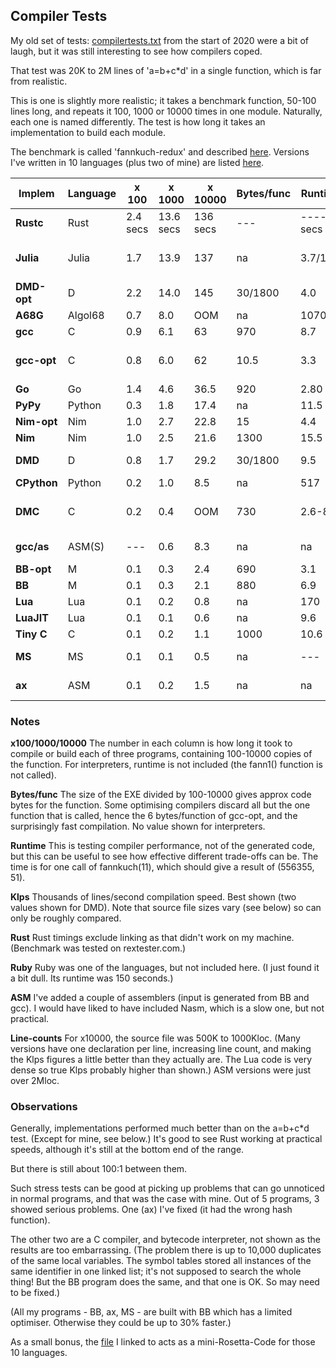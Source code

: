 ## Compiler Tests

My old set of tests: [compilertests.txt](compilertest.txt) from the start of 2020 were a bit of laugh, but it was still interesting to see how compilers coped.

That test was 20K to 2M lines of 'a=b+c*d' in a single function, which is far from realistic.

This is one is slightly more realistic; it takes a benchmark function, 50-100 lines long, and repeats it 100, 1000 or 10000 times in one module. Naturally, each one is named differently. The test is how long it takes an implementation to build each module.

The benchmark is called 'fannkuch-redux' and described [here](https://benchmarksgame-team.pages.debian.net/benchmarksgame/performance/fannkuchredux.html). Versions I've written in 10 languages (plus two of mine) are listed [here](fannkuch.txt).

Implem | Language | x 100 | x 1000 | x 10000 | Bytes/func | Runtime | Klps | Notes
--- | --- | --- | --- | --- | --- | --- | --- | ---
**Rustc** | Rust        | 2.4 secs | 13.6 secs | 136 secs | ---  | ---- secs | 5.5 Klps | Can't link or run Rust on my PC
**Julia** | Julia		| 1.7 | 13.9 | 137 | na | 3.7/19.6 | 6.3 | Runtime is opt/unopt; compile times about the same
**DMD-opt** | D     | 2.2 | 14.0| 145 |  30/1800 | 4.0 | 6.7  | (30 bytes in exe; 1800 in obj)
**A68G** | Algol68		| 0.7 | 8.0 | OOM | na    | 1070 | 9.3 | Interpreter
**gcc** | C             | 0.9 | 6.1 | 63  | 970  | 8.7  | 15.5
**gcc-opt** | C		    	| 0.8 | 6.0 | 62 | 10.5 | 3.3   | 15.8| Functions are non-static otherwise misleading results.
**Go** | Go				| 1.4 | 4.6 | 36.5 | 920 | 2.80 | 25 
**PyPy** | Python       | 0.3 | 1.8 | 17.4 | na  | 11.5 | 35
**Nim-opt** | Nim	| 1.0 | 2.7 | 22.8 | 15 | 4.4  | 41
**Nim** | Nim		| 1.0 | 2.5 | 21.6 | 1300 | 15.5  | 43
**DMD** | D         | 0.8 | 1.7 | 29.2 | 30/1800 | 9.5 | 57/33 | (30 bytes in exe; 1800 in obj)
**CPython** |Python | 0.2 | 1.0 | 8.5 | na | 517 | 73
**DMC** | C				| 0.2 | 0.4 | OOM | 730 | 2.6-8.0 | 245 | Runtime is opt/unop; compile times about the same
**gcc/as** | ASM(S) | --- | 0.6 | 8.3 | na | na | 300 | (ASM is output of gcc -S on C versions)
**BB-opt** | M      | 0.1 | 0.3 | 2.4 | 690  | 3.1 | 310 | (M is my language)
**BB** | M          | 0.1 | 0.3 | 2.1 | 880  | 6.9 | 350
**Lua** | Lua       | 0.1 | 0.2 | 0.8  | na      | 170 |  520
**LuaJIT** |Lua     | 0.1 | 0.1 | 0.6 | na       | 9.6 | 700
**Tiny C** | C			| 0.1 | 0.2 | 1.1 | 1000 | 10.6 | 900
**MS** | MS         | 0.1 | 0.1 | 0.5  | na  | --- | 1300  | (Interpreter/Unfinished project)
**ax**  | ASM       | 0.1 | 0.2 | 1.5 | na | na |  1500 | (ASM is output of BB -asm on M versions)


### Notes

**x100/1000/10000** The number in each column is how long it took to compile or build each of three programs, containing 100-10000 copies of the function. For interpreters, runtime is not included (the fann1() function is not called).

**Bytes/func** The size of the EXE divided by 100-10000 gives approx code bytes for the function. Some optimising compilers discard all but the one function that is called, hence the 6 bytes/function of gcc-opt, and the surprisingly fast compilation. No value shown for interpreters.

**Runtime** This is testing compiler performance, not of the generated code, but this can be useful to see how effective different trade-offs can be. The time is for one call of fannkuch(11), which should give a result of (556355, 51).

**Klps** Thousands of lines/second compilation speed. Best shown (two values shown for DMD). Note that source file sizes vary (see below) so can only be roughly compared.

**Rust** Rust timings exclude linking as that didn't work on my machine. (Benchmark was tested on rextester.com.)

**Ruby** Ruby was one of the languages, but not included here. (I just found it a bit dull. Its runtime was 150 seconds.)

**ASM** I've added a couple of assemblers (input is generated from BB and gcc). I would have liked to have included Nasm, which is a slow one, but not practical.

**Line-counts** For x10000, the source file was 500K to 1000Kloc. (Many versions have one declaration per line, increasing line count, and making the Klps figures a little better than they actually are. The Lua code is very dense so true Klps probably higher than shown.) ASM versions were just over 2Mloc.

### Observations

Generally, implementations performed much better than on the a=b+c\*d test. (Except for mine, see below.) It's good to see Rust working at practical speeds, although it's still at the bottom end of the range.

But there is still about 100:1 between them.

Such stress tests can be good at picking up problems that can go unnoticed in normal programs, and that was the case with mine. Out of 5 programs, 3 showed serious problems. One (ax) I've fixed (it had the wrong hash function).

The other two are a C compiler, and bytecode interpreter, not shown as the results are too embarrassing. (The problem there is up to 10,000 duplicates of the same local variables. The symbol tables stored all instances of the same identifier in one linked list; it's not supposed to search the whole thing! But the BB program does the same, and that one is OK. So may need to be fixed.)

(All my programs - BB, ax, MS - are built with BB which has a limited optimiser. Otherwise they could be up to 30% faster.)

As a small bonus, the [file](fannkuch.txt) I linked to acts as a mini-Rosetta-Code for those 10 languages.
